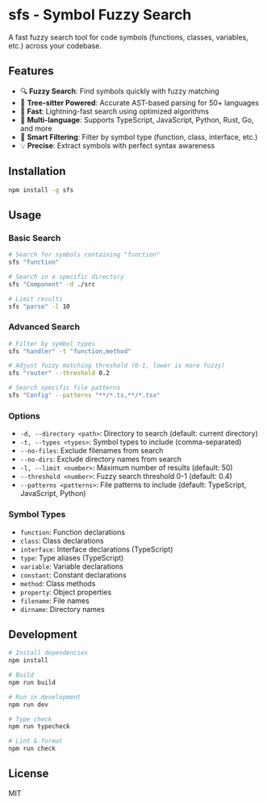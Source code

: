 # sfs - Symbol Fuzzy Search

A fast fuzzy search tool for code symbols (functions, classes, variables, etc.) across your codebase.

## Features

- 🔍 **Fuzzy Search**: Find symbols quickly with fuzzy matching
- 🌳 **Tree-sitter Powered**: Accurate AST-based parsing for 50+ languages
- 🚀 **Fast**: Lightning-fast search using optimized algorithms
- 📁 **Multi-language**: Supports TypeScript, JavaScript, Python, Rust, Go, and more
- 🎯 **Smart Filtering**: Filter by symbol type (function, class, interface, etc.)
- 💡 **Precise**: Extract symbols with perfect syntax awareness

## Installation

```bash
npm install -g sfs
```

## Usage

### Basic Search

```bash
# Search for symbols containing "function"
sfs "function"

# Search in a specific directory
sfs "Component" -d ./src

# Limit results
sfs "parse" -l 10
```

### Advanced Search

```bash
# Filter by symbol types
sfs "handler" -t "function,method"

# Adjust fuzzy matching threshold (0-1, lower is more fuzzy)
sfs "router" --threshold 0.2

# Search specific file patterns
sfs "Config" --patterns "**/*.ts,**/*.tsx"
```

### Options

- `-d, --directory <path>`: Directory to search (default: current directory)
- `-t, --types <types>`: Symbol types to include (comma-separated)
- `--no-files`: Exclude filenames from search
- `--no-dirs`: Exclude directory names from search
- `-l, --limit <number>`: Maximum number of results (default: 50)
- `--threshold <number>`: Fuzzy search threshold 0-1 (default: 0.4)
- `--patterns <patterns>`: File patterns to include (default: TypeScript, JavaScript, Python)

### Symbol Types

- `function`: Function declarations
- `class`: Class declarations  
- `interface`: Interface declarations (TypeScript)
- `type`: Type aliases (TypeScript)
- `variable`: Variable declarations
- `constant`: Constant declarations
- `method`: Class methods
- `property`: Object properties
- `filename`: File names
- `dirname`: Directory names

## Development

```bash
# Install dependencies
npm install

# Build
npm run build

# Run in development
npm run dev

# Type check
npm run typecheck

# Lint & format
npm run check
```

## License

MIT